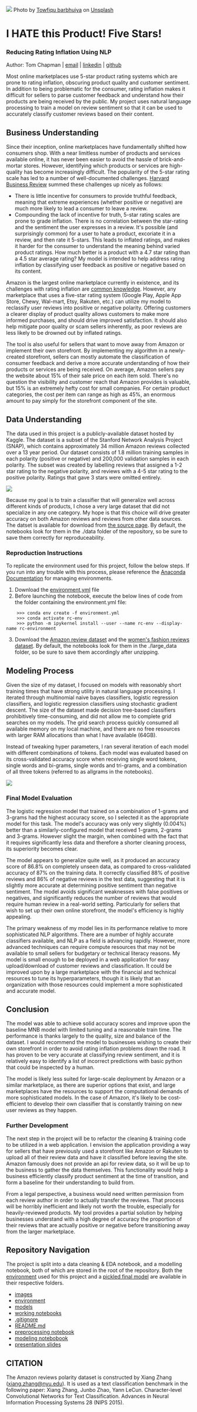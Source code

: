 ![](./images/banner.jpeg)
Photo by <a href="https://unsplash.com/@towfiqu999999?utm_source=unsplash&utm_medium=referral&utm_content=creditCopyText">Towfiqu barbhuiya</a> on <a href="https://unsplash.com/s/photos/customer-ratings?utm_source=unsplash&utm_medium=referral&utm_content=creditCopyText">Unsplash</a>
  
# I HATE this Product! Five Stars!
### Reducing Rating Inflation Using NLP
Author: Tom Chapman | [email](mailto:thomas.h.chapman@gmail.com) | [linkedin](https://www.linkedin.com/in/thomashchapman/) | [github](https://github.com/ThomasHChapman)

Most online marketplaces use 5-star product rating systems which are prone to rating inflation, obscuring product quality and customer sentiment. In addition to being problematic for the consumer, rating inflation makes it difficult for sellers to parse customer feedback and understand how their products are being received by the public. My project uses natural language processing to train a model on review sentiment so that it can be used to accurately classify customer reviews based on their content.


## Business Understanding
Since their inception, online marketplaces have fundamentally shifted how consumers shop. With a near limitless number of products and services available online, it has never been easier to avoid the hassle of brick-and-mortar stores. However, identifying which products or services are high-quality has become increasingly difficult. The popularity of the 5-star rating scale has led to a number of well-documented challenges. [Harvard Business Review](https://hbr.org/2019/07/the-problems-with-5-star-rating-systems-and-how-to-fix-them) summed these challenges up nicely as follows:

- There is little incentive for consumers to provide truthful feedback, meaning that extreme experiences (whether positive or negative) are much more likely to lead a consumer to leave a review.
- Compounding the lack of incentive for truth, 5-star rating scales are prone to grade inflation. There is no correlation between the star-rating and the sentiment the user expresses in a review. It's possible (and surprisingly common) for a user to hate a product, excoriate it in a review, and then rate it 5-stars. This leads to inflated ratings, and makes it harder for the consumer to understand the meaning behind varied product ratings. How much better is a product with a 4.7 star rating than a 4.5 star average rating?
My model is intended to help address rating inflation by classifying user feedback as positive or negative based on its content.

Amazon is the largest online marketplace currently in existence, and its challenges with rating inflation are [common knowledge](https://www.nytimes.com/2021/06/18/technology/amazon-reviews.html). However, any marketplace that uses a five-star rating system (Google Play, Apple App Store, Chewy, Wal-mart, Etsy, Rakuten, etc.) can utilize my model to reclassify user reviews into positive or negative polarity. Offering customers a clearer display of product quality allows customers to make more informed purchases, and should drive improved satisfaction. It should also help mitigate poor quality or scam sellers inherently, as poor reviews are less likely to be drowned out by inflated ratings.

The tool is also useful for sellers that want to move away from Amazon or implement their own storefront. By implementing my algorithm in a newly-created storefront, sellers can mostly automate the classification of consumer feedback and derive a more accurate understanding of how their products or services are being received. On average, Amazon sellers pay the website about 15% of their sale price on each item sold. There's no question the visibility and customer reach that Amazon provides is valuable, but 15% is an extremely hefty cost for small companies. For certain product categories, the cost per item can range as high as 45%, an enormous amount to pay simply for the storefront component of the site.


## Data Understanding
The data used in this project is a publicly-available dataset hosted by Kaggle. The dataset is a subset of the Stanford Network Analysis Project (SNAP), which contains approximately 34 million Amazon reviews collected over a 13 year period. Our dataset consists of 1.8 million training samples in each polarity (positive or negative) and 200,000 validation samples in each polarity. The subset was created by labelling reviews that assigned a 1-2 star rating to the negative polarity, and reviews with a 4-5 star rating to the positive polarity. Ratings that gave 3 stars were omitted entirely.

![](images/sent_dist.png)

Because my goal is to train a classifier that will generalize well across different kinds of products, I chose a very large dataset that did not specialize in any one category. My hope is that this choice will drive greater accuracy on both Amazon reviews and reviews from other data sources. The datset is available for download from [the source page](https://www.kaggle.com/datasets/kritanjalijain/amazon-reviews). By default, the notebooks look for them in the ./data folder of the repository, so be sure to save them correctly for reproduceability. 

### Reproduction Instructions
To replicate the environment used for this project, follow the below steps. If you run into any trouble with this process, please reference the [Anaconda Documentation]((https://conda.io/projects/conda/en/latest/user-guide/tasks/manage-environments.html)) for managing environments.
1. Download the [environment.yml](environment/environment.yml) file
2. Before launching the notebook, execute the below lines of code from the folder containing the environment.yml file:
```
    >>> conda env create -f environment.yml
    >>> conda activate rc-env
    >>> python -m ipykernel install --user --name rc-env --display-name rc-environment

```
3. Download the [Amazon review dataset](https://www.kaggle.com/datasets/kritanjalijain/amazon-reviews?select=train.csv) and the [women's fashion reviews dataset](https://www.kaggle.com/datasets/nicapotato/womens-ecommerce-clothing-reviews). By default, the notebooks look for them in the ./large_data folder, so be sure to save them accordingly after unzipping.

## Modeling Process
Given the size of my dataset, I focused on models with reasonably short training times that have strong utility in natural language processing. I iterated through multinomial naive bayes classifiers, logistic regression classifiers, and logistic regression classifiers using stochastic gradient descent. The size of the dataset made decision tree-based classifiers prohibitively time-consuming, and did not allow me to complete grid searches on my models. The grid search process quickly consumed all available memory on my local machine, and there are no free resources with larger RAM allocations than what I have available (64GB).

Instead of tweaking hyper parameters, I ran several iteration of each model with different combinations of tokens. Each model was evaluated based on its cross-validated accuracy score when receiving single word tokens, single words and bi-grams, single words and tri-grams, and a combination of all three tokens (referred to as allgrams in the notebooks).

![](images/model_performance.png)


### Final Model Evaluation
The logistic regression model that trained on a combination of 1-grams and 3-grams had the highest accuracy score, so I selected it as the appropriate model for this task. The model's accuracy was only very slightly (0.004%) better than a similarly-configured model that received 1-grams, 2-grams and 3-grams. However slight the margin, when combined with the fact that it requires significantly less data and therefore a shorter cleaning process, its superiority becomes clear.

The model appears to generalize quite well, as it produced an accuracy score of 86.8% on completely unseen data, as compared to cross-validated accuracy of 87% on the training data. It correctly classified 88% of positive reviews and 86% of negative reviews in the test data, suggesting that it is slightly more accurate at determining positive sentiment than negative sentiment. The model avoids significant weaknesses with false positives or negatives, and significantly reduces the number of reviews that would require human review in a real-world setting. Particularly for sellers that wish to set up their own online storefront, the model's efficiency is highly appealing.

The primary weakness of my model lies in its performance relative to more sophisticated NLP algorithms. There are a number of highly accurate classifiers available, and NLP as a field is advancing rapidly. However, more advanced techniques can require compute resources that may not be available to small sellers for budgetary or technical literacy reasons. My model is small enough to be deployed in a web application for easy upload/download of customer reviews and classification. It could be improved upon by a large marketplace with the financial and technical resources to tune its hyperparameters, though it is likely that an organization with those resources could implement a more sophisticated and accurate model.


## Conclusion
The model was able to achieve solid accuracy scores and improve upon the baseline MNB model with limited tuning and a reasonable train time. The performance is thanks largely to the quality, size and balance of the dataset. I would recommend the model to businesses wishing to create their own storefront in order to avoid rating inflation problems down the road. It has proven to be very accurate at classifying review sentiment, and it is relatively easy to identify a list of incorrect predictions with basic python that could be inspected by a human.

The model is likely less suited for large-scale deployment by Amazon or a similar marketplace, as there are superior options that exist, and large marketplaces have the resources to support the computational demands of more sophisticated models. In the case of Amazon, it's likely to be cost-efficient to develop their own classifier that is constantly training on new user reviews as they happen. 


### Further Development
The next step in the project will be to refactor the cleaning & training code to be utilized in a web application. I envision the application providing a way for sellers that have previously used a storefront like Amazon or Rakuten to upload all of their review data and have it classified before leaving the site. Amazon famously does not provide an api for review data, so it will be up to the business to gather the data themselves. This functionality would help a business efficiently classify product sentiment at the time of transition, and form a baseline for their understanding to build from. 

From a legal perspective, a business would need written permission from each review author in order to actually transfer the reviews. That process will be horribly inefficient and likely not worth the trouble, especially for heavily-reviewed products. My tool provides a partial solution by helping businesses understand with a high degree of accuracy the proportion of their reviews that are actually positive or negative before transitioning away from the larger marketplace.


## Repository Navigation
The project is split into a data cleaning & EDA notebook, and a modelling notebook, both of which are stored in the root of the repository. Both the [environment](environment/environment.yml) used for this project and a [pickled final model](models/final_model.pkl) are available in their respective folders.

* [images](images/)
* [environment](environment/)
* [models](models/)
* [working notebooks](working_notebooks/)
* [.gitignore](.gitignore)
* [README.md](README.md)
* [preprocessing notebook](preprocessing_nb.ipynb)
* [modeling notebobook](modeling_nb.ipynb)
* [presentation slides](presentation_slides.pdf)


## CITATION
The Amazon reviews polarity dataset is constructed by Xiang Zhang (xiang.zhang@nyu.edu). It is used as a text classification benchmark in the following paper: Xiang Zhang, Junbo Zhao, Yann LeCun. Character-level Convolutional Networks for Text Classification. Advances in Neural Information Processing Systems 28 (NIPS 2015).

